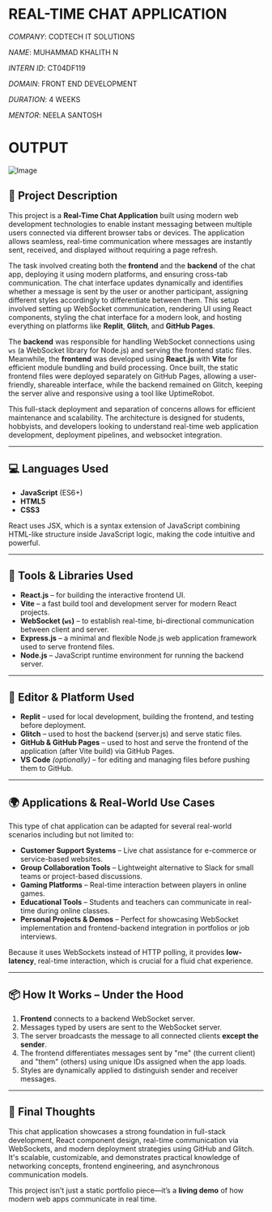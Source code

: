 # REAL-TIME CHAT APPLICATION

*COMPANY*: CODTECH IT SOLUTIONS

*NAME*: MUHAMMAD KHALITH N

*INTERN ID*: CT04DF119

*DOMAIN*: FRONT END DEVELOPMENT

*DURATION*: 4 WEEKS

*MENTOR*: NEELA SANTOSH

# OUTPUT

![Image](https://github.com/user-attachments/assets/81a88762-0ed3-4a25-ba4a-e9e17f21b7e2)

## 📜 Project Description

This project is a **Real-Time Chat Application** built using modern web development technologies to enable instant messaging between multiple users connected via different browser tabs or devices. The application allows seamless, real-time communication where messages are instantly sent, received, and displayed without requiring a page refresh.

The task involved creating both the **frontend** and the **backend** of the chat app, deploying it using modern platforms, and ensuring cross-tab communication. The chat interface updates dynamically and identifies whether a message is sent by the user or another participant, assigning different styles accordingly to differentiate between them. This setup involved setting up WebSocket communication, rendering UI using React components, styling the chat interface for a modern look, and hosting everything on platforms like **Replit**, **Glitch**, and **GitHub Pages**.

The **backend** was responsible for handling WebSocket connections using `ws` (a WebSocket library for Node.js) and serving the frontend static files. Meanwhile, the **frontend** was developed using **React.js** with **Vite** for efficient module bundling and build processing. Once built, the static frontend files were deployed separately on GitHub Pages, allowing a user-friendly, shareable interface, while the backend remained on Glitch, keeping the server alive and responsive using a tool like UptimeRobot.

This full-stack deployment and separation of concerns allows for efficient maintenance and scalability. The architecture is designed for students, hobbyists, and developers looking to understand real-time web application development, deployment pipelines, and websocket integration.

---

## 💻 Languages Used

- **JavaScript** (ES6+)
- **HTML5**
- **CSS3**

React uses JSX, which is a syntax extension of JavaScript combining HTML-like structure inside JavaScript logic, making the code intuitive and powerful.

---

## 🧰 Tools & Libraries Used

- **React.js** – for building the interactive frontend UI.
- **Vite** – a fast build tool and development server for modern React projects.
- **WebSocket (`ws`)** – to establish real-time, bi-directional communication between client and server.
- **Express.js** – a minimal and flexible Node.js web application framework used to serve frontend files.
- **Node.js** – JavaScript runtime environment for running the backend server.

---

## 🧪 Editor & Platform Used

- **Replit** – used for local development, building the frontend, and testing before deployment.
- **Glitch** – used to host the backend (server.js) and serve static files.
- **GitHub & GitHub Pages** – used to host and serve the frontend of the application (after Vite build) via GitHub Pages.
- **VS Code** *(optionally)* – for editing and managing files before pushing them to GitHub.

---

## 🌍 Applications & Real-World Use Cases

This type of chat application can be adapted for several real-world scenarios including but not limited to:

- **Customer Support Systems** – Live chat assistance for e-commerce or service-based websites.
- **Group Collaboration Tools** – Lightweight alternative to Slack for small teams or project-based discussions.
- **Gaming Platforms** – Real-time interaction between players in online games.
- **Educational Tools** – Students and teachers can communicate in real-time during online classes.
- **Personal Projects & Demos** – Perfect for showcasing WebSocket implementation and frontend-backend integration in portfolios or job interviews.

Because it uses WebSockets instead of HTTP polling, it provides **low-latency**, real-time interaction, which is crucial for a fluid chat experience.

---

## 📦 How It Works – Under the Hood

1. **Frontend** connects to a backend WebSocket server.
2. Messages typed by users are sent to the WebSocket server.
3. The server broadcasts the message to all connected clients **except the sender**.
4. The frontend differentiates messages sent by "me" (the current client) and "them" (others) using unique IDs assigned when the app loads.
5. Styles are dynamically applied to distinguish sender and receiver messages.

---

## 🏁 Final Thoughts

This chat application showcases a strong foundation in full-stack development, React component design, real-time communication via WebSockets, and modern deployment strategies using GitHub and Glitch. It's scalable, customizable, and demonstrates practical knowledge of networking concepts, frontend engineering, and asynchronous communication models.

This project isn't just a static portfolio piece—it’s a **living demo** of how modern web apps communicate in real time.


